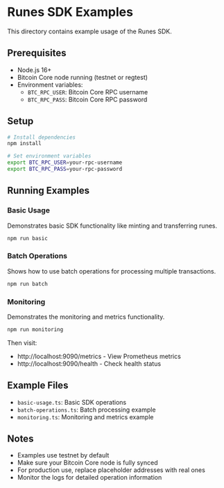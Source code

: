 # Runes SDK Examples

This directory contains example usage of the Runes SDK.

## Prerequisites

- Node.js 16+
- Bitcoin Core node running (testnet or regtest)
- Environment variables:
  - `BTC_RPC_USER`: Bitcoin Core RPC username
  - `BTC_RPC_PASS`: Bitcoin Core RPC password

## Setup

```bash
# Install dependencies
npm install

# Set environment variables
export BTC_RPC_USER=your-rpc-username
export BTC_RPC_PASS=your-rpc-password
```

## Running Examples

### Basic Usage

Demonstrates basic SDK functionality like minting and transferring runes.

```bash
npm run basic
```

### Batch Operations

Shows how to use batch operations for processing multiple transactions.

```bash
npm run batch
```

### Monitoring

Demonstrates the monitoring and metrics functionality.

```bash
npm run monitoring
```

Then visit:
- http://localhost:9090/metrics - View Prometheus metrics
- http://localhost:9090/health - Check health status

## Example Files

- `basic-usage.ts`: Basic SDK operations
- `batch-operations.ts`: Batch processing example
- `monitoring.ts`: Monitoring and metrics example

## Notes

- Examples use testnet by default
- Make sure your Bitcoin Core node is fully synced
- For production use, replace placeholder addresses with real ones
- Monitor the logs for detailed operation information 